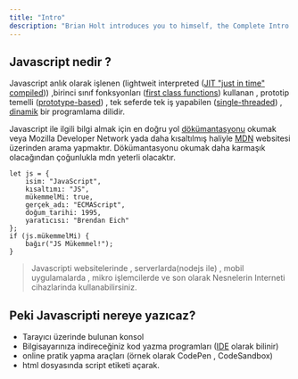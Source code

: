 ```yaml
---
title: "Intro"
description: "Brian Holt introduces you to himself, the Complete Intro to React version 6, and what you can expect to learn"
---
```


## Javascript nedir ?

Javascript anlık olarak işlenen (lightweit interpreted ([JIT "just in time" compiled][jit])) ,birinci sınıf fonksyonları ([first class functions][fcf]) kullanan , prototip temelli ([prototype-based][pb]) , tek seferde tek iş yapabilen ([single-threaded][st]) , [dinamik][dl] bir programlama dilidir.

Javascript ile ilgili bilgi almak için en doğru yol [dökümantasyonu][ecma] okumak veya Mozilla Developer Network yada daha kısaltılmış haliyle [MDN][mdn] websitesi üzerinden arama yapmaktır. Dökümantasyonu okumak daha karmaşık olacağından çoğunlukla mdn yeterli olacaktır.

```
let js = {
    isim: "JavaScript",
    kısaltımı: "JS",
    mükemmelMi: true,
    gerçek_adı: "ECMAScript",
    doğum_tarihi: 1995,
    yaratıcısı: "Brendan Eich"
};
if (js.mükemmelMi) {
    bağır("JS Mükemmel!");
}
```

> Javascripti websitelerinde , serverlarda(nodejs ile) , mobil uygulamalarda , mikro işlemcilerde ve son olarak Nesnelerin Interneti cihazlarinda kullanabilirsiniz.

## Peki Javascripti nereye yazıcaz?

- Tarayıcı üzerinde bulunan konsol
- Bilgisayarınıza indireceğiniz kod yazma programları ([IDE][ide] olarak bilinir)
- online pratik yapma araçları (örnek olarak CodePen , CodeSandbox)
- html dosyasında script etiketi açarak.

[jit]: https://en.wikipedia.org/wiki/Just-in-time_compilation
[fcf]: https://developer.mozilla.org/en-US/docs/Glossary/First-class_Function
[pb]: https://developer.mozilla.org/en-US/docs/Glossary/Prototype-based_programming
[st]: https://developer.mozilla.org/en-US/docs/Glossary/Thread
[dl]: https://developer.mozilla.org/en-US/docs/Glossary/Dynamic_typing
[ecma]: https://262.ecma-international.org/9.0/#Title
[mdn]: https://developer.mozilla.org/en-US/
[ide]: https://developer.mozilla.org/en-US/docs/Glossary/IDE
